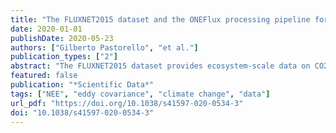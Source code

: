 ```yaml
---
title: "The FLUXNET2015 dataset and the ONEFlux processing pipeline for eddy covariance data"
date: 2020-01-01
publishDate: 2020-05-23
authors: ["Gilberto Pastorello", "et al."]
publication_types: ["2"]
abstract: "The FLUXNET2015 dataset provides ecosystem-scale data on CO2, water, and energy exchange between the biosphere and the atmosphere, and other meteorological and biological measurements, from 212 sites around the globe (over 1500 site-years, up to and including year 2014). These sites, independently managed and operated, voluntarily contributed their data to create global datasets. Data were quality controlled and processed using uniform methods, to improve consistency and intercomparability across sites. The dataset is already being used in a number of applications, including ecophysiology studies, remote sensing studies, and development of ecosystem and Earth system models. FLUXNET2015 includes derived-data products, such as gap-filled time series, ecosystem respiration and photosynthetic uptake estimates, estimation of uncertainties, and metadata about the measurements, presented for the first time in this paper. In addition, 206 of these sites are for the first time distributed under a Creative Commons (CC-BY 4.0) license. This paper details this enhanced dataset and the processing methods, now made available as open-source codes, making the dataset more accessible, transparent, and reproducible."
featured: false
publication: "*Scientific Data*"
tags: ["NEE", "eddy covariance", "climate change", "data"]
url_pdf: "https://doi.org/10.1038/s41597-020-0534-3"
doi: "10.1038/s41597-020-0534-3"
---
```

